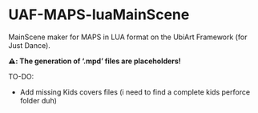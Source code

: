 # UAF-MAPS-luaMainScene
MainScene maker for MAPS in LUA format on the UbiArt Framework (for Just Dance).

**⚠️: The generation of ‘.mpd’ files are placeholders!**

TO-DO:
- Add missing Kids covers files (i need to find a complete kids perforce folder duh)
